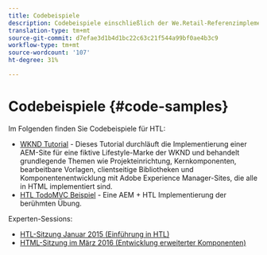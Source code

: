 ```yaml
---
title: Codebeispiele
description: Codebeispiele einschließlich der We.Retail-Referenzimplementierung
translation-type: tm+mt
source-git-commit: d7efae3d1b4d1bc22c63c21f544a99bf0ae4b3c9
workflow-type: tm+mt
source-wordcount: '107'
ht-degree: 31%

---
```



# Codebeispiele {#code-samples}

Im Folgenden finden Sie Codebeispiele für HTL:

* [WKND Tutorial](https://docs.adobe.com/content/help/en/experience-manager-learn/getting-started-wknd-tutorial-develop/overview.html) - Dieses Tutorial durchläuft die Implementierung einer AEM-Site für eine fiktive Lifestyle-Marke der WKND und behandelt grundlegende Themen wie Projekteinrichtung, Kernkomponenten, bearbeitbare Vorlagen, clientseitige Bibliotheken und Komponentenentwicklung mit Adobe Experience Manager-Sites, die alle in HTML implementiert sind.
* [HTL TodoMVC Beispiel](https://github.com/Adobe-Marketing-Cloud/aem-sightly-sample-todomvc) - Eine AEM + HTL Implementierung der berühmten Übung.

Experten-Sessions:

* [HTL-Sitzung Januar 2015 (Einführung in HTL)](http://scottsdigitalcommunity.blogspot.ca/2015/01/upcoming-sessions-of-ask-aem-community.html)
* [HTML-Sitzung im März 2016 (Entwicklung erweiterter Komponenten)](http://scottsdigitalcommunity.blogspot.ca/2016/03/ask-aem-community-experts-deep-dive.html)
